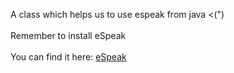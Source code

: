 A class which helps us to use espeak from java <(") <br><br>
Remember to install eSpeak<br><br>
You can find it here: <a href="http://espeak.sourceforge.net/">eSpeak</a>
